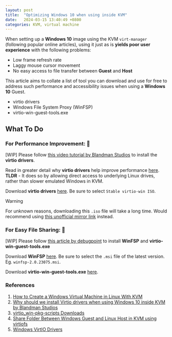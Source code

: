 ```yaml
---
layout: post
title:  "Optimizing Windows 10 when using inside KVM"
date:   2024-03-15 13:40:49 +0800
categories: KVM, virtual machine
---
```



When setting up a **Windows 10** image using the KVM `virt-manager` (following popular online articles), using it just as is **yields poor user experience** with the following problems:

- Low frame refresh rate 
- Laggy mouse cursor movement
- No easy access to file transfer between **Guest** and **Host**

This article aims to collate a list of tool you can download and use for free to address such performance and accessibility issues when using a **Windows 10** Guest.

- virtio drivers
- Windows File System Proxy (WinFSP)
- virtio-win-guest-tools.exe

## **What To Do** 

### **For Performance Improvement**:  🔴

[WIP] Please follow [this video tutorial by Blandman Studios](https://youtu.be/eTWf5D092VY?si=bCn4oXp1aCHsJzXl&t=600) to install the **virtio drivers**.

Read in greater detail why **virtio drivers** help improve performance [here](https://pve.proxmox.com/wiki/Windows_VirtIO_Drivers). **TLDR** - It does so by allowing direct access to underlying Linux drives, rather than slower emulated Windows in KVM.

Download **virtio drivers** [here](ttps://github.com/virtio-win/virtio-win-pkg-scripts/blob/master/README.md#downloads). Be sure to select `Stable virtio-win ISO`.


> [!WARNING]
> For unknown reasons, downloading this `.iso` file will take a long time. Would recommend using [this unofficial mirror link](https://1drv.ms/u/s!AgPqSRmLOBnd-Fh3JBDRBISogIV3?e=eYKAkK) instead.

### **For Easy File Sharing**: 🔵

[WIP] Please follow [this article by debugpoint](https://www.debugpoint.com/kvm-share-folder-windows-guest/) to install **WinFSP** and **virtio-win-guest-tools.exe**

Download **WinFSP** [here](https://github.com/winfsp/winfsp/releases/). Be sure to select the `.msi` file of the latest version. Eg. `winfsp-2.0.23075.msi`.

Download **virtio-win-guest-tools.exe** [here](https://fedorapeople.org/groups/virt/virtio-win/direct-downloads/archive-virtio/virtio-win-0.1.240-1/).

### **References**

1. [How to Create a Windows Virtual Machine in Linux With KVM](https://www.makeuseof.com/create-windows-virtual-machine-in-linux-with-kvm/)
2. [Why should we install Virtio drivers when using Windows 10 inside KVM by Blandman Studios](https://youtu.be/eTWf5D092VY?si=bCn4oXp1aCHsJzXl&t=600)
3. [virtio_win-pkg-scripts Downloads](https://github.com/virtio-win/virtio-win-pkg-scripts/blob/master/README.md#downloads)
4. [Share Folder Between Windows Guest and Linux Host in KVM using virtiofs](https://www.debugpoint.com/kvm-share-folder-windows-guest/)
5. [Windows VirtIO Drivers](https://pve.proxmox.com/wiki/Windows_VirtIO_Drivers)